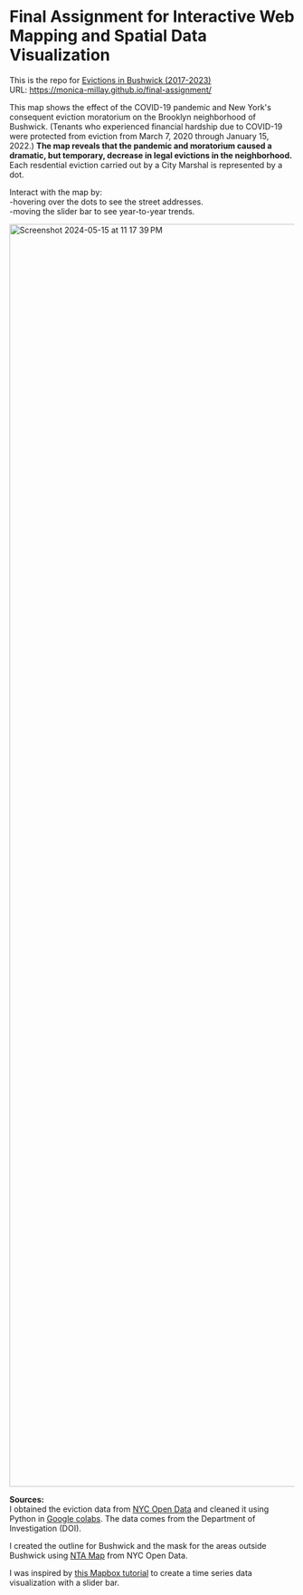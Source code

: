 <h1>Final Assignment for Interactive Web Mapping and Spatial Data Visualization</h1>

This is the repo for <a href="https://monica-millay.github.io/final-assignment/" target="_blank">Evictions in Bushwick (2017-2023)</a> <br>
URL: https://monica-millay.github.io/final-assignment/

This map shows the effect of the COVID-19 pandemic and New York's consequent eviction moratorium on the Brooklyn neighborhood of Bushwick. (Tenants who experienced financial hardship due to COVID-19 were protected from eviction from March 7, 2020 through January 15, 2022.) <strong>The map reveals that the pandemic and moratorium caused a dramatic, but temporary, decrease in legal evictions in the neighborhood.</strong> Each resdential eviction carried out by a City Marshal is represented by a dot. 

Interact with the map by:<br>
-hovering over the dots to see the street addresses.<br>
-moving the slider bar to see year-to-year trends.<br>

<img width="2233" alt="Screenshot 2024-05-15 at 11 17 39 PM" src="https://github.com/monica-millay/final-assignment/assets/165329154/3b6c87b5-d9f8-4adb-955a-1b5048cbc3c3"><br>

<strong>Sources:</strong><br>
I obtained the eviction data from <a href="https://data.cityofnewyork.us/City-Government/Evictions/6z8x-wfk4/about_data" target="_blank">NYC Open Data</a> and cleaned it using Python in <a href="https://colab.research.google.com/drive/1mQNZ1t923709twkvkEiIIiKUiPnMfhHh?usp=sharing" target="_blank">Google colabs</a>. The data comes from the Department of Investigation (DOI).

I created the outline for Bushwick and the mask for the areas outside Bushwick using <a href="https://data.cityofnewyork.us/City-Government/NTA-map/d3qk-pfyz" target="_blank">NTA Map</a> from NYC Open Data.

I was inspired by <a href="https://docs.mapbox.com/help/tutorials/show-changes-over-time/" target="_blank">this Mapbox tutorial</a> to create a time series data visualization with a slider bar. 



